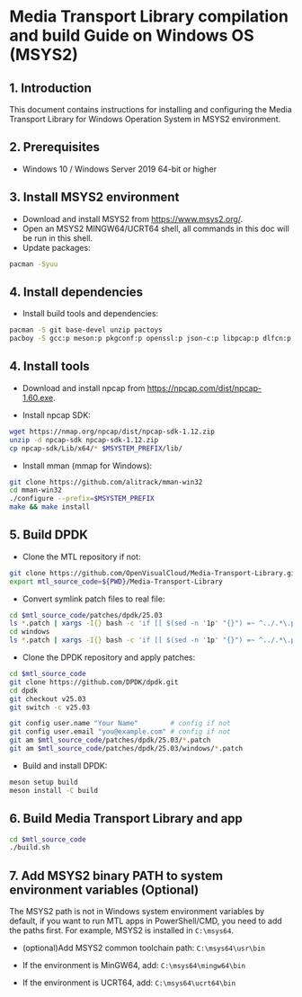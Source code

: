 # Media Transport Library compilation and build Guide on Windows OS (MSYS2)

## 1. Introduction

This document contains instructions for installing and configuring the Media Transport Library for Windows Operation System in MSYS2 environment.

## 2. Prerequisites

* Windows 10 / Windows Server 2019 64-bit or higher

## 3. Install MSYS2 environment

* Download and install MSYS2 from <https://www.msys2.org/>.
* Open an MSYS2 MINGW64/UCRT64 shell, all commands in this doc will be run in this shell.
* Update packages:

```bash
pacman -Syuu
```

## 4. Install dependencies

* Install build tools and dependencies:

```bash
pacman -S git base-devel unzip pactoys
pacboy -S gcc:p meson:p pkgconf:p openssl:p json-c:p libpcap:p dlfcn:p SDL2:p SDL2_ttf:p gtest:p
```

## 4. Install tools

* Download and install npcap from <https://npcap.com/dist/npcap-1.60.exe>.

* Install npcap SDK:

```bash
wget https://nmap.org/npcap/dist/npcap-sdk-1.12.zip
unzip -d npcap-sdk npcap-sdk-1.12.zip
cp npcap-sdk/Lib/x64/* $MSYSTEM_PREFIX/lib/
```

* Install mman (mmap for Windows):

```bash
git clone https://github.com/alitrack/mman-win32
cd mman-win32
./configure --prefix=$MSYSTEM_PREFIX
make && make install
```

## 5. Build DPDK

* Clone the MTL repository if not:

```bash
git clone https://github.com/OpenVisualCloud/Media-Transport-Library.git
export mtl_source_code=${PWD}/Media-Transport-Library
```

* Convert symlink patch files to real file:

```bash
cd $mtl_source_code/patches/dpdk/25.03
ls *.patch | xargs -I{} bash -c 'if [[ $(sed -n '1p' "{}") =~ ^../.*\.patch$ ]]; then cp "$(cat "{}")" "{}"; fi'
cd windows
ls *.patch | xargs -I{} bash -c 'if [[ $(sed -n '1p' "{}") =~ ^../.*\.patch$ ]]; then cp "$(cat "{}")" "{}"; fi'
```

* Clone the DPDK repository and apply patches:

```bash
cd $mtl_source_code
git clone https://github.com/DPDK/dpdk.git
cd dpdk
git checkout v25.03
git switch -c v25.03

git config user.name "Your Name"        # config if not
git config user.email "you@example.com" # config if not
git am $mtl_source_code/patches/dpdk/25.03/*.patch
git am $mtl_source_code/patches/dpdk/25.03/windows/*.patch
```

* Build and install DPDK:

```bash
meson setup build
meson install -C build
```

## 6. Build Media Transport Library and app

```bash
cd $mtl_source_code
./build.sh
```

## 7. Add MSYS2 binary PATH to system environment variables (Optional)

The MSYS2 path is not in Windows system environment variables by default, if you want to run MTL apps in PowerShell/CMD, you need to add the paths first. For example, MSYS2 is installed in `C:\msys64`.

* (optional)Add MSYS2 common toolchain path: `C:\msys64\usr\bin`

* If the environment is MinGW64, add: `C:\msys64\mingw64\bin`

* If the environment is UCRT64, add: `C:\msys64\ucrt64\bin`
